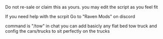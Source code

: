 Do not re-sale or claim this as yours. 
you may edit the script as you feel fit

If you need help with the scrpit Go to "Raven Mods" on discord

command is "/tow" in chat
you can add basicly any flat bed tow truck and config the cars/trucks to sit perfectly on the trucks